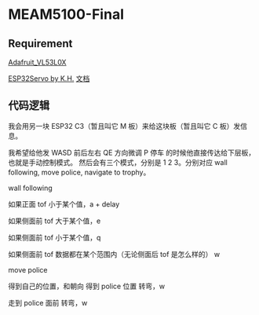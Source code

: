 # MEAM5100-Final

## Requirement

[Adafruit_VL53L0X](https://www.arduino.cc/reference/en/libraries/adafruit_vl53l0x/)

[ESP32Servo by K.H.](https://www.arduino.cc/reference/en/libraries/esp32servo/)
[文档](https://madhephaestus.github.io/ESP32Servo/annotated.html)

## 代码逻辑

我会用另一块 ESP32 C3（暂且叫它 M 板）来给这块板（暂且叫它 C 板）发信息。

我希望给他发 WASD 前后左右 QE 方向微调 P 停车 的时候他直接传达给下层板，也就是手动控制模式。
然后会有三个模式，分别是 1 2 3。分别对应 wall following, move police, navigate to trophy。

wall following

如果正面 tof 小于某个值，a + delay

如果侧面前 tof 大于某个值，e

如果侧面前 tof 小于某个值，q

如果侧面前 tof 数据都在某个范围内（无论侧面后 tof 是怎么样的） w

move police

得到自己的位置，和朝向
得到 police 位置
转弯，w

走到 police 面前
转弯，w
